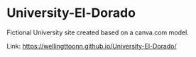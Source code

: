 # University-El-Dorado
Fictional University site created based on a canva.com model.

Link: https://wellingttoonn.github.io/University-El-Dorado/
